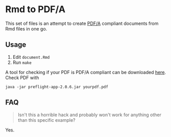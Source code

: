 # Rmd to PDF/A

This set of files is an attempt to create [PDF/A](https://en.wikipedia.org/wiki/PDF/A) compliant documents from Rmd files in one go.

## Usage

1. Edit `document.Rmd`
2. Run `make`

A tool for checking if your PDF is PDF/A compliant can be downloaded
[here](http://mirror.klaus-uwe.me/apache/pdfbox/2.0.6/preflight-app-2.0.6.jar). Check PDF with
```{shell}
java -jar preflight-app-2.0.6.jar yourpdf.pdf
```

## FAQ

> Isn't this a horrible hack and probably won't work for anything other than this specific example?

Yes.
